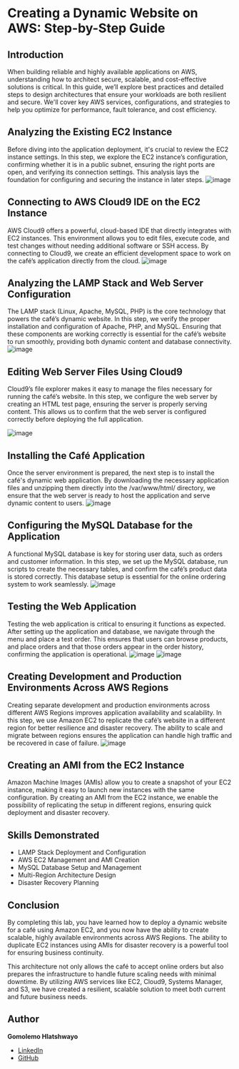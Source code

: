 # Creating a Dynamic Website on AWS: Step-by-Step Guide  

## Introduction  
When building reliable and highly available applications on AWS, understanding how to architect secure, scalable, and cost-effective solutions is critical. In this guide, we’ll explore best practices and detailed steps to design architectures that ensure your workloads are both resilient and secure. We'll cover key AWS services, configurations, and strategies to help you optimize for performance, fault tolerance, and cost efficiency.
  
## Analyzing the Existing EC2 Instance
Before diving into the application deployment, it's crucial to review the EC2 instance settings. In this step, we explore the EC2 instance’s configuration, confirming whether it is in a public subnet, ensuring the right ports are open, and verifying its connection settings. This analysis lays the foundation for configuring and securing the instance in later steps.
![image](https://github.com/user-attachments/assets/efab563d-eef1-445c-9bbf-cd888313fa9b)


## Connecting to AWS Cloud9 IDE on the EC2 Instance
AWS Cloud9 offers a powerful, cloud-based IDE that directly integrates with EC2 instances. This environment allows you to edit files, execute code, and test changes without needing additional software or SSH access. By connecting to Cloud9, we create an efficient development space to work on the café’s application directly from the cloud.
![image](https://github.com/user-attachments/assets/db8372ad-0f3d-4476-853d-22255b18172b)


## Analyzing the LAMP Stack and Web Server Configuration
The LAMP stack (Linux, Apache, MySQL, PHP) is the core technology that powers the café’s dynamic website. In this step, we verify the proper installation and configuration of Apache, PHP, and MySQL. Ensuring that these components are working correctly is essential for the café’s website to run smoothly, providing both dynamic content and database connectivity.
![image](https://github.com/user-attachments/assets/2f60f4da-c5a2-4c00-92ca-ec43122e6cc7)


## Editing Web Server Files Using Cloud9
Cloud9’s file explorer makes it easy to manage the files necessary for running the café’s website. In this step, we configure the web server by creating an HTML test page, ensuring the server is properly serving content. This allows us to confirm that the web server is configured correctly before deploying the full application.

![image](https://github.com/user-attachments/assets/913cb943-832c-4076-ad9e-079e8ef0e370)


## Installing the Café Application
Once the server environment is prepared, the next step is to install the café's dynamic web application. By downloading the necessary application files and unzipping them directly into the /var/www/html/ directory, we ensure that the web server is ready to host the application and serve dynamic content to users.
![image](https://github.com/user-attachments/assets/370ac81a-3857-4b8a-8abc-bb62d83b8fd8)


## Configuring the MySQL Database for the Application
A functional MySQL database is key for storing user data, such as orders and customer information. In this step, we set up the MySQL database, run scripts to create the necessary tables, and confirm the café’s product data is stored correctly. This database setup is essential for the online ordering system to work seamlessly.
![image](https://github.com/user-attachments/assets/d55fd22c-cdf3-4754-b183-75fe1b0db7bb)


## Testing the Web Application
Testing the web application is critical to ensuring it functions as expected. After setting up the application and database, we navigate through the menu and place a test order. This ensures that users can browse products, and place orders and that those orders appear in the order history, confirming the application is operational.
![image](https://github.com/user-attachments/assets/71f375a8-1fdb-4c0c-8f20-856fca0b7f00)
![image](https://github.com/user-attachments/assets/7ad6e6ed-798d-44e6-b402-da179bcde2a8)


## Creating Development and Production Environments Across AWS Regions
Creating separate development and production environments across different AWS Regions improves application availability and scalability. In this step, we use Amazon EC2 to replicate the café’s website in a different region for better resilience and disaster recovery. The ability to scale and migrate between regions ensures the application can handle high traffic and be recovered in case of failure.
![image](https://github.com/user-attachments/assets/691b0ff8-39cb-4d85-89ba-5cd6589fee0b)


## Creating an AMI from the EC2 Instance
Amazon Machine Images (AMIs) allow you to create a snapshot of your EC2 instance, making it easy to launch new instances with the same configuration. By creating an AMI from the EC2 instance, we enable the possibility of replicating the setup in different regions, ensuring quick deployment and disaster recovery.



## Skills Demonstrated  
- LAMP Stack Deployment and Configuration  
- AWS EC2 Management and AMI Creation  
- MySQL Database Setup and Management  
- Multi-Region Architecture Design  
- Disaster Recovery Planning  
  

## Conclusion  
By completing this lab, you have learned how to deploy a dynamic website for a café using Amazon EC2, and you now have the ability to create scalable, highly available environments across AWS Regions. The ability to duplicate EC2 instances using AMIs for disaster recovery is a powerful tool for ensuring business continuity.

This architecture not only allows the café to accept online orders but also prepares the infrastructure to handle future scaling needs with minimal downtime. By utilizing AWS services like EC2, Cloud9, Systems Manager, and S3, we have created a resilient, scalable solution to meet both current and future business needs.


## Author  
**Gomolemo Hlatshwayo**  
- [LinkedIn](https://www.linkedin.com/in/gomolemo-hlatshwayo-2b844522a/)  
- [GitHub](https://github.com/gomolemo-sudo)  
